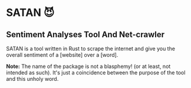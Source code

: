 # SATAN 😈

## Sentiment Analyses Tool And Net-crawler

SATAN is a tool written in Rust to scrape the internet and give you the overall sentiment of a [website] over a [word].

**Note:** The name of the package is not a blasphemy! (or at least, not intended as such). It's just a coincidence between the purpose of the tool and this unholy word.
